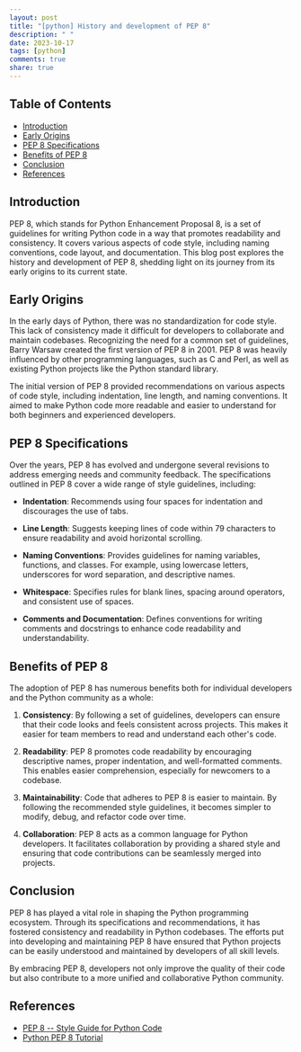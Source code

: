 ```yaml
---
layout: post
title: "[python] History and development of PEP 8"
description: " "
date: 2023-10-17
tags: [python]
comments: true
share: true
---
```


## Table of Contents
- [Introduction](#introduction)
- [Early Origins](#early-origins)
- [PEP 8 Specifications](#pep-8-specifications)
- [Benefits of PEP 8](#benefits-of-pep-8)
- [Conclusion](#conclusion)
- [References](#references)

## Introduction<a name="introduction"></a>

PEP 8, which stands for Python Enhancement Proposal 8, is a set of guidelines for writing Python code in a way that promotes readability and consistency. It covers various aspects of code style, including naming conventions, code layout, and documentation. This blog post explores the history and development of PEP 8, shedding light on its journey from its early origins to its current state.

## Early Origins<a name="early-origins"></a>

In the early days of Python, there was no standardization for code style. This lack of consistency made it difficult for developers to collaborate and maintain codebases. Recognizing the need for a common set of guidelines, Barry Warsaw created the first version of PEP 8 in 2001. PEP 8 was heavily influenced by other programming languages, such as C and Perl, as well as existing Python projects like the Python standard library.

The initial version of PEP 8 provided recommendations on various aspects of code style, including indentation, line length, and naming conventions. It aimed to make Python code more readable and easier to understand for both beginners and experienced developers.

## PEP 8 Specifications<a name="pep-8-specifications"></a>

Over the years, PEP 8 has evolved and undergone several revisions to address emerging needs and community feedback. The specifications outlined in PEP 8 cover a wide range of style guidelines, including:

- **Indentation**: Recommends using four spaces for indentation and discourages the use of tabs.

- **Line Length**: Suggests keeping lines of code within 79 characters to ensure readability and avoid horizontal scrolling.

- **Naming Conventions**: Provides guidelines for naming variables, functions, and classes. For example, using lowercase letters, underscores for word separation, and descriptive names.

- **Whitespace**: Specifies rules for blank lines, spacing around operators, and consistent use of spaces.

- **Comments and Documentation**: Defines conventions for writing comments and docstrings to enhance code readability and understandability.

## Benefits of PEP 8<a name="benefits-of-pep-8"></a>

The adoption of PEP 8 has numerous benefits both for individual developers and the Python community as a whole:

1. **Consistency**: By following a set of guidelines, developers can ensure that their code looks and feels consistent across projects. This makes it easier for team members to read and understand each other's code.

2. **Readability**: PEP 8 promotes code readability by encouraging descriptive names, proper indentation, and well-formatted comments. This enables easier comprehension, especially for newcomers to a codebase.

3. **Maintainability**: Code that adheres to PEP 8 is easier to maintain. By following the recommended style guidelines, it becomes simpler to modify, debug, and refactor code over time.

4. **Collaboration**: PEP 8 acts as a common language for Python developers. It facilitates collaboration by providing a shared style and ensuring that code contributions can be seamlessly merged into projects.

## Conclusion<a name="conclusion"></a>

PEP 8 has played a vital role in shaping the Python programming ecosystem. Through its specifications and recommendations, it has fostered consistency and readability in Python codebases. The efforts put into developing and maintaining PEP 8 have ensured that Python projects can be easily understood and maintained by developers of all skill levels.

By embracing PEP 8, developers not only improve the quality of their code but also contribute to a more unified and collaborative Python community.

## References<a name="references"></a>
- [PEP 8 -- Style Guide for Python Code](https://www.python.org/dev/peps/pep-0008/)
- [Python PEP 8 Tutorial](https://realpython.com/tutorials/pep8/)